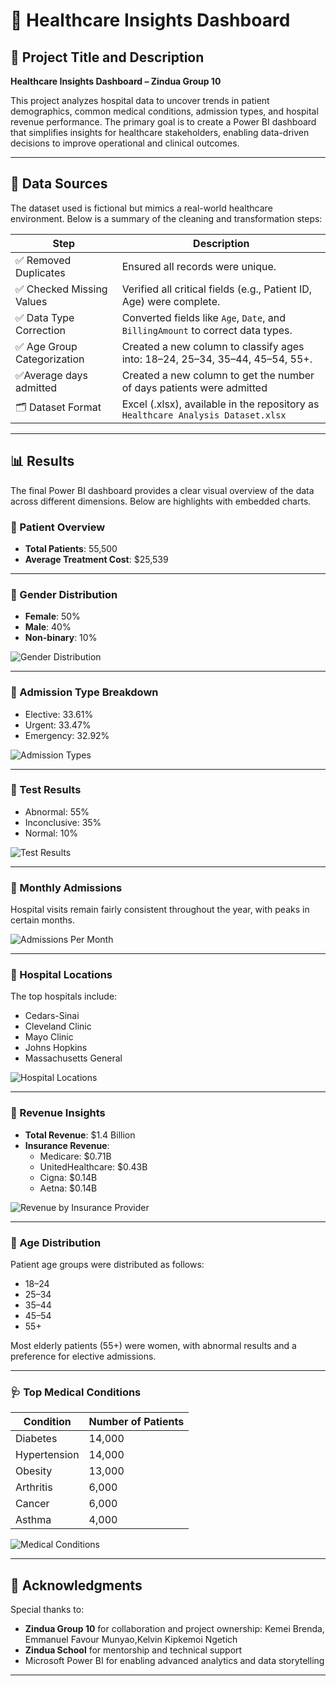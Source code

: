 # 🏥 Healthcare Insights Dashboard

## 📌 Project Title and Description

**Healthcare Insights Dashboard – Zindua Group 10**

This project analyzes hospital data to uncover trends in patient demographics, common medical conditions, admission types, and hospital revenue performance. The primary goal is to create a Power BI dashboard that simplifies insights for healthcare stakeholders, enabling data-driven decisions to improve operational and clinical outcomes.

---

## 📂 Data Sources

The dataset used is fictional but mimics a real-world healthcare environment. Below is a summary of the cleaning and transformation steps:

| Step                     | Description                                                                 |
|--------------------------|-----------------------------------------------------------------------------|
| ✅ Removed Duplicates     | Ensured all records were unique.                                             |
| ✅ Checked Missing Values | Verified all critical fields (e.g., Patient ID, Age) were complete.          |
| ✅ Data Type Correction   | Converted fields like `Age`, `Date`, and `BillingAmount` to correct data types.       |
| ✅ Age Group Categorization | Created a new column to classify ages into: 18–24, 25–34, 35–44, 45–54, 55+. |
|✅Average days admitted     | Created a new column to get the number of days patients were admitted|
| 🗂 Dataset Format         | Excel (.xlsx), available in the repository as `Healthcare Analysis Dataset.xlsx`

---

## 📊 Results

The final Power BI dashboard provides a clear visual overview of the data across different dimensions. Below are highlights with embedded charts.

### 👥 Patient Overview

- **Total Patients**: 55,500  
- **Average Treatment Cost**: $25,539  

---

### 🔹 Gender Distribution

- **Female**: 50%  
- **Male**: 40%  
- **Non-binary**: 10%  

![Gender Distribution](gender-distribution.png)

---

### 🏥 Admission Type Breakdown

- Elective: 33.61%  
- Urgent: 33.47%  
- Emergency: 32.92%  

![Admission Types](admission-type.png)

---

### 🧪 Test Results

- Abnormal: 55%  
- Inconclusive: 35%  
- Normal: 10%  

![Test Results](test-result.png)

---

### 📆 Monthly Admissions

Hospital visits remain fairly consistent throughout the year, with peaks in certain months.

![Admissions Per Month](monthly-admissions.png)

---

### 📍 Hospital Locations

The top hospitals include:
- Cedars-Sinai
- Cleveland Clinic
- Mayo Clinic
- Johns Hopkins
- Massachusetts General

![Hospital Locations](hospital-locations.png)

---

### 💸 Revenue Insights

- **Total Revenue**: $1.4 Billion  
- **Insurance Revenue**:
  - Medicare: $0.71B  
  - UnitedHealthcare: $0.43B  
  - Cigna: $0.14B  
  - Aetna: $0.14B  

![Revenue by Insurance Provider](insurance-revenue.png)

---

### 🧓 Age Distribution

Patient age groups were distributed as follows:

- 18–24  
- 25–34  
- 35–44  
- 45–54  
- 55+  

Most elderly patients (55+) were women, with abnormal results and a preference for elective admissions.

---

### 🩺 Top Medical Conditions

| Condition     | Number of Patients |
|---------------|--------------------|
| Diabetes      | 14,000             |
| Hypertension  | 14,000             |
| Obesity       | 13,000             |
| Arthritis     | 6,000              |
| Cancer        | 6,000              |
| Asthma        | 4,000              |

![Medical Conditions](medical-conditions.png)

---

## 🙌 Acknowledgments

Special thanks to:
- **Zindua Group 10** for collaboration and project ownership: Kemei Brenda, Emmanuel Favour Munyao,Kelvin Kipkemoi Ngetich
- **Zindua School** for mentorship and technical support
- Microsoft Power BI for enabling advanced analytics and data storytelling

---
